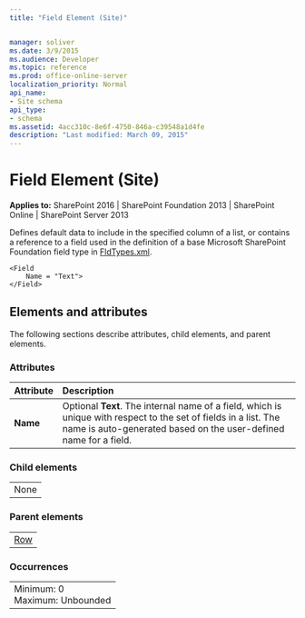 ```yaml
---
title: "Field Element (Site)"


manager: soliver
ms.date: 3/9/2015
ms.audience: Developer
ms.topic: reference
ms.prod: office-online-server
localization_priority: Normal
api_name:
- Site schema
api_type:
- schema
ms.assetid: 4acc310c-8e6f-4750-846a-c39548a1d4fe
description: "Last modified: March 09, 2015"
---
```


# Field Element (Site)

 
  
 **Applies to:** SharePoint 2016 | SharePoint Foundation 2013 | SharePoint Online | SharePoint Server 2013
  
Defines default data to include in the specified column of a list, or contains a reference to a field used in the definition of a base Microsoft SharePoint Foundation field type in [FldTypes.xml](http://msdn.microsoft.com/library/8f8db866-03f8-4001-aae3-4c4102a7aed6%28Office.15%29.aspx).
  
```
<Field
    Name = "Text">
</Field>
```

## Elements and attributes

The following sections describe attributes, child elements, and parent elements.

### Attributes

|**Attribute**|**Description**|
|:-----|:-----|
|**Name** <br/> |Optional **Text**. The internal name of a field, which is unique with respect to the set of fields in a list. The name is auto-generated based on the user-defined name for a field.  <br/> |
   
### Child elements

||
|:-----|
|None |
   
### Parent elements

||
|:-----|
|[Row](row-element-site.md)|
   
### Occurrences

||
|:-----|
|Minimum: 0  <br/> Maximum: Unbounded  <br/> |
   

